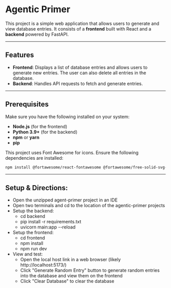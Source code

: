 
# Agentic Primer

This project is a simple web application that allows users to generate and view database entries. It consists of a **frontend** built with React and a **backend** powered by FastAPI.

---

## Features

- **Frontend**: Displays a list of database entries and allows users to generate new entries. The user can also delete all entries in the database.
- **Backend**: Handles API requests to fetch and generate entries.

---

## Prerequisites

Make sure you have the following installed on your system:

- **Node.js** (for the frontend)
- **Python 3.9+** (for the backend)
- **npm** or **yarn**
- **pip**

This project uses Font Awesome for icons. Ensure the following dependencies are installed:

```bash
npm install @fortawesome/react-fontawesome @fortawesome/free-solid-svg-icons @fortawesome/fontawesome-svg-core
```

---

## Setup & Directions:

- Open the unzipped agent-primer project in an IDE
- Open two terminals and cd to the location of the agentic-primer projects
- Setup the backend:
  - cd backend
  - pip install -r requirements.txt
  - uvicorn main:app --reload
- Setup the frontend:
  - cd frontend
  - npm install
  - npm run dev
- View and test:
  - Open the local host link in a web browser (likely http://localhost:5173/)
  - Click "Generate Random Entry" button to generate random entries into the database and view them on the frontend
  - Click "Clear Database" to clear the database

